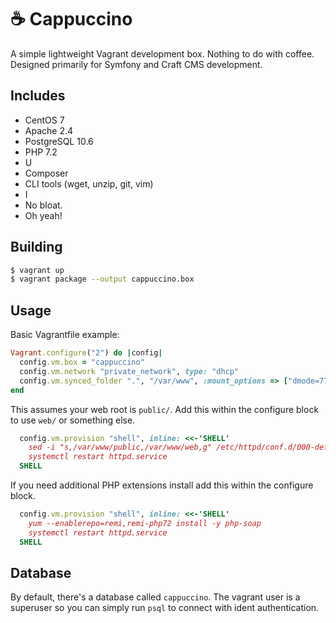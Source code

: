 ☕ Cappuccino
=============
A simple lightweight Vagrant development box. Nothing to do with coffee. Designed primarily for Symfony and Craft CMS
development.

Includes
--------
* CentOS 7
* Apache 2.4
* PostgreSQL 10.6
* PHP 7.2
* U
* Composer
* CLI tools (wget, unzip, git, vim)
* I
* No bloat.
* Oh yeah!

Building
--------
```bash
$ vagrant up
$ vagrant package --output cappuccino.box
```

Usage
-----
Basic Vagrantfile example:
```ruby
Vagrant.configure("2") do |config|
  config.vm.box = "cappuccino"
  config.vm.network "private_network", type: "dhcp"
  config.vm.synced_folder ".", "/var/www", :mount_options => ["dmode=777", "fmode=777"]
end
```

This assumes your web root is `public/`. Add this within the configure block to use `web/` or something else.
```ruby
  config.vm.provision "shell", inline: <<-'SHELL'
    sed -i "s,/var/www/public,/var/www/web,g" /etc/httpd/conf.d/000-default.conf
    systemctl restart httpd.service
  SHELL
```

If you need additional PHP extensions install add this within the configure block.
```ruby
  config.vm.provision "shell", inline: <<-'SHELL'
    yum --enablerepo=remi,remi-php72 install -y php-soap
    systemctl restart httpd.service
  SHELL
```

Database
--------
By default, there's a database called `cappuccino`. The vagrant user is a superuser so you can
simply run `psql` to connect with ident authentication.
